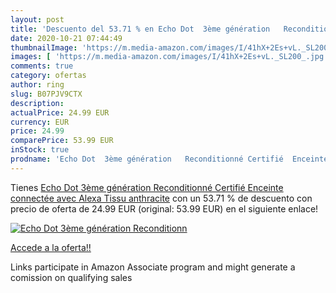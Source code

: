 ```yaml
---
layout: post
title: 'Descuento del 53.71 % en Echo Dot  3ème génération   Reconditionn'
date: 2020-10-21 07:44:49
thumbnailImage: 'https://m.media-amazon.com/images/I/41hX+2Es+vL._SL200_.jpg'
images: [ 'https://m.media-amazon.com/images/I/41hX+2Es+vL._SL200_.jpg' ]
comments: true
category: ofertas
author: ring
slug: B07PJV9CTX
description:
actualPrice: 24.99 EUR
currency: EUR
price: 24.99
comparePrice: 53.99 EUR
inStock: true
prodname: 'Echo Dot  3ème génération   Reconditionné Certifié  Enceinte connectée avec Alexa  Tissu anthracite'
---
```


Tienes [Echo Dot  3ème génération   Reconditionné Certifié  Enceinte connectée avec Alexa  Tissu anthracite](https://www.amazon.fr/dp/B07PJV9CTX/?tag=tolees0d-21) con un 53.71 % de descuento con precio de oferta de 24.99 EUR (original: 53.99 EUR) en el siguiente enlace!

[![Echo Dot  3ème génération   Reconditionn](https://m.media-amazon.com/images/I/41hX+2Es+vL._SL200_.jpg)](https://www.amazon.fr/dp/B07PJV9CTX/?tag=tolees0d-21)

[Accede a la oferta!!](https://www.amazon.fr/dp/B07PJV9CTX/?tag=tolees0d-21)

Links participate in Amazon Associate program and might generate a comission on qualifying sales


